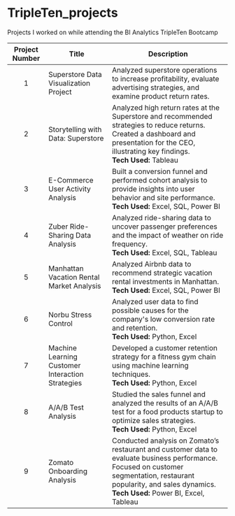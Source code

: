 # TripleTen_projects
Projects I worked on while attending the BI Analytics TripleTen Bootcamp

| Project Number	| Title	| Description
| :-----------: | ----------- | ----------- |
| 1 | Superstore Data Visualization Project | Analyzed superstore operations to increase profitability, evaluate advertising strategies, and examine product return rates. <br> |
| 2 | Storytelling with Data: Superstore | Analyzed high return rates at the Superstore and recommended strategies to reduce returns. Created a dashboard and presentation for the CEO, illustrating key findings. <br> **Tech Used:** Tableau |
| 3 | E-Commerce User Activity Analysis | Built a conversion funnel and performed cohort analysis to provide insights into user behavior and site performance. <br> **Tech Used:** Excel, SQL, Power BI |
| 4 | Zuber Ride-Sharing Data Analysis | Analyzed ride-sharing data to uncover passenger preferences and the impact of weather on ride frequency. <br> **Tech Used:** Excel, SQL, Tableau |
| 5 | Manhattan Vacation Rental Market Analysis | Analyzed Airbnb data to recommend strategic vacation rental investments in Manhattan. <br> **Tech Used:** Excel, SQL, Power BI |
| 6 | Norbu Stress Control | Analyzed user data to find possible causes for the company's low conversion rate and retention. <br> **Tech Used:** Python, Excel |
| 7 | Machine Learning Customer Interaction Strategies | Developed a customer retention strategy for a fitness gym chain using machine learning techniques. <br> **Tech Used:** Python, Excel |
| 8 | A/A/B Test Analysis | Studied the sales funnel and analyzed the results of an A/A/B test for a food products startup to optimize sales strategies. <br> **Tech Used:** Python, Excel |
| 9 | Zomato Onboarding Analysis | Conducted analysis on Zomato’s restaurant and customer data to evaluate business performance. Focused on customer segmentation, restaurant popularity, and sales dynamics. <br> **Tech Used:** Power BI, Excel, Tableau |
